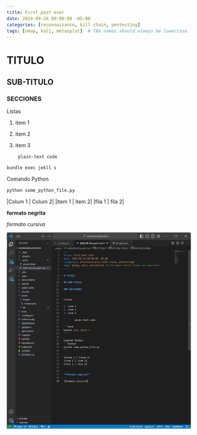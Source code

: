 ```yaml
---
title: First post ever
date: 2024-09-26 00:00:00 -05:00
categories: [reconnaisance, kill chain, pentesting]
tags: [nmap, kali, metasplot]  # TAG names should always be lowercase
---
```


# TITULO

## SUB-TITULO

### SECCIONES


Listas

1. item 1
2. item 2
3. item 3

        plain-text code

```bash
bundle exec jekll s
```

Comando Python
```Python
python some_python_file.py
```

|Colum 1 | Colum 2|
|item 1 | item 2|
|fila 1 | fila 2|


**formato negrita**

*formato cursiva*


![figura1](/assets/images/figura1.png)

